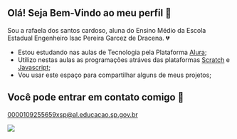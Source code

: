 ## Olá! Seja Bem-Vindo ao meu perfil 👋
Sou a rafaela dos santos cardoso, aluna do Ensino Médio da Escola Estadual Engenheiro Isac Pereira Garcez de Dracena. 💔

- Estou estudando nas aulas de Tecnologia pela Plataforma [Alura](https://www.alura.com.br);
- Utilizo nestas aulas as programações atráves das plataformas [Scratch](https://scratch.mit.edu/) e [Javascript](https://editor.p5js.org/);
- Vou usar este espaço para compartilhar alguns de meus projetos;

## Você pode entrar em contato comigo 📧

0000109255659xsp@al.educacao.sp.gov.br

![](https://media.tenor.com/NfEGhy9EiWkAAAAM/jealous.gif)
